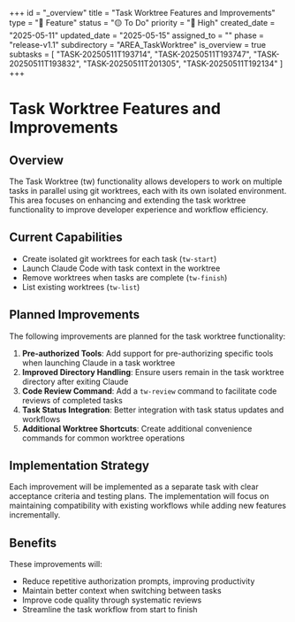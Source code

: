 +++
id = "_overview"
title = "Task Worktree Features and Improvements"
type = "🌟 Feature"
status = "🟡 To Do"
priority = "🔼 High"
created_date = "2025-05-11"
updated_date = "2025-05-15"
assigned_to = ""
phase = "release-v1.1"
subdirectory = "AREA_TaskWorktree"
is_overview = true
subtasks = [
  "TASK-20250511T193714",
  "TASK-20250511T193747",
  "TASK-20250511T193832",
  "TASK-20250511T201305",
  "TASK-20250511T192134"
]
+++

# Task Worktree Features and Improvements

## Overview

The Task Worktree (tw) functionality allows developers to work on multiple tasks in parallel using git worktrees, each with its own isolated environment. This area focuses on enhancing and extending the task worktree functionality to improve developer experience and workflow efficiency.

## Current Capabilities

- Create isolated git worktrees for each task (`tw-start`)
- Launch Claude Code with task context in the worktree
- Remove worktrees when tasks are complete (`tw-finish`)
- List existing worktrees (`tw-list`)

## Planned Improvements

The following improvements are planned for the task worktree functionality:

1. **Pre-authorized Tools**: Add support for pre-authorizing specific tools when launching Claude in a task worktree
2. **Improved Directory Handling**: Ensure users remain in the task worktree directory after exiting Claude
3. **Code Review Command**: Add a `tw-review` command to facilitate code reviews of completed tasks
4. **Task Status Integration**: Better integration with task status updates and workflows
5. **Additional Worktree Shortcuts**: Create additional convenience commands for common worktree operations

## Implementation Strategy

Each improvement will be implemented as a separate task with clear acceptance criteria and testing plans. The implementation will focus on maintaining compatibility with existing workflows while adding new features incrementally.

## Benefits

These improvements will:
- Reduce repetitive authorization prompts, improving productivity
- Maintain better context when switching between tasks
- Improve code quality through systematic reviews
- Streamline the task workflow from start to finish
